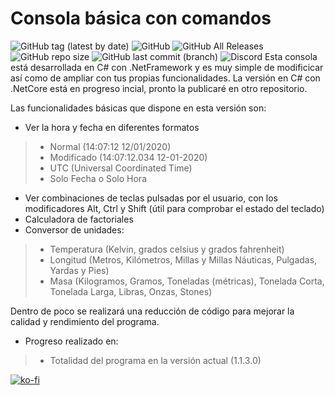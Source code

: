 # Consola básica con comandos
![GitHub tag (latest by date)](https://img.shields.io/github/v/tag/ZegameusCompanyNetwork/Consola-basica-con-comandos?color=green&label=Version&style=plastic)
![GitHub](https://img.shields.io/github/license/ZegameusCompanyNetwork/Consola-basica-con-comandos?style=plastic)
![GitHub All Releases](https://img.shields.io/github/downloads/ZegameusCompanyNetwork/Consola-basica-con-comandos/total?label=Descargas&style=plastic)
![GitHub repo size](https://img.shields.io/github/repo-size/ZegameusCompanyNetwork/Consola-basica-con-comandos?color=AABBCC&label=Tama%C3%B1o&style=plastic)
![GitHub last commit (branch)](https://img.shields.io/github/last-commit/ZegameusCompanyNetwork/Consola-basica-con-comandos/master?color=68f78e&style=plastic)
![Discord](https://img.shields.io/discord/306070603469815808?style=plastic)
Esta consola está desarrollada en C# con .NetFramework y es muy simple de modificicar así como de ampliar con tus propias funcionalidades.
La versión  en C# con .NetCore está en progreso incial, pronto la publicaré en otro repositorio.

Las funcionalidades básicas que dispone en esta versión son:
- Ver la hora y fecha en diferentes formatos
> - Normal (14:07:12 12/01/2020)
> - Modificado (14:07:12.034 12-01-2020)
> - UTC (Universal Coordinated Time)
> - Solo Fecha o Solo Hora
- Ver combinaciones de teclas pulsadas por el usuario, con los modificadores Alt, Ctrl y Shift (útil para comprobar el estado del teclado)
- Calculadora de factoriales
- Conversor de unidades:
> - Temperatura (Kelvin, grados celsius y grados fahrenheit)
> - Longitud (Metros, Kilómetros, Millas y Millas Náuticas, Pulgadas, Yardas y Pies)
> - Masa (Kilogramos, Gramos, Toneladas (métricas), Tonelada Corta, Tonelada Larga, Libras, Onzas, Stones)

Dentro de poco se realizará una reducción de código para mejorar la calidad y rendimiento del programa.
- Progreso realizado en:
> - Totalidad del programa en la versión actual (1.1.3.0)

[![ko-fi](https://www.ko-fi.com/img/githubbutton_sm.svg)](https://ko-fi.com/Q5Q210SP8)
